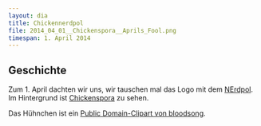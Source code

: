```yaml
---
layout: dia
title: Chickennerdpol
file: 2014_04_01__Chickenspora__Aprils_Fool.png
timespan: 1. April 2014
---
```


## Geschichte

Zum 1. April dachten wir uns, wir tauschen mal das Logo mit dem [NErdpol](https://nerdpol.ch). Im Hintergrund ist [Chickenspora](/dia/2014-04-01-chickenspora.html) zu sehen.

Das Hühnchen ist ein [Public Domain-Clipart von bloodsong](http://openclipart.org/detail/26012/chicken-roundcartoon-by-bloodsong).
